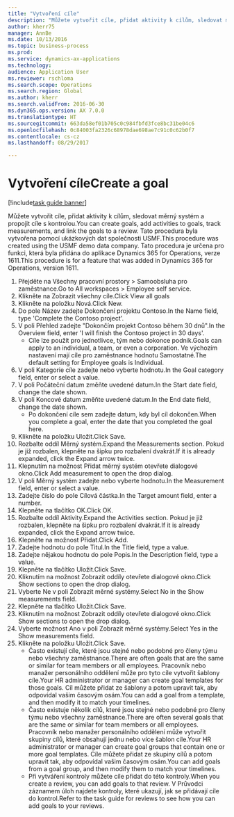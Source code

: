 ```yaml
--- 
title: "Vytvoření cíle"
description: "Můžete vytvořit cíle, přidat aktivity k cílům, sledovat měrný systém a propojit cíle s kontrolou."
author: kherr75
manager: AnnBe
ms.date: 10/13/2016
ms.topic: business-process
ms.prod: 
ms.service: dynamics-ax-applications
ms.technology: 
audience: Application User
ms.reviewer: rschloma
ms.search.scope: Operations
ms.search.region: Global
ms.author: kherr
ms.search.validFrom: 2016-06-30
ms.dyn365.ops.version: AX 7.0.0
ms.translationtype: HT
ms.sourcegitcommit: 663da58ef01b705c0c984fbfd3fce8bc31be04c6
ms.openlocfilehash: 0c84003fa2326c68978dae698ae7c91c0c62b0f7
ms.contentlocale: cs-cz
ms.lasthandoff: 08/29/2017

---
```

# <a name="create-a-goal"></a><span data-ttu-id="44903-103">Vytvoření cíle</span><span class="sxs-lookup"><span data-stu-id="44903-103">Create a goal</span></span>

[!include[task guide banner](../../includes/task-guide-banner.md)]

<span data-ttu-id="44903-104">Můžete vytvořit cíle, přidat aktivity k cílům, sledovat měrný systém a propojit cíle s kontrolou.</span><span class="sxs-lookup"><span data-stu-id="44903-104">You can create goals, add activities to goals, track measurements, and link the goals to a review.</span></span> <span data-ttu-id="44903-105">Tato procedura byla vytvořena pomocí ukázkových dat společnosti USMF.</span><span class="sxs-lookup"><span data-stu-id="44903-105">This procedure was created using the USMF demo data company.</span></span> <span data-ttu-id="44903-106">Tato procedura je určena pro funkci, která byla přidána do aplikace Dynamics 365 for Operations, verze 1611.</span><span class="sxs-lookup"><span data-stu-id="44903-106">This procedure is for a feature that was added in Dynamics 365 for Operations, version 1611.</span></span>

1. <span data-ttu-id="44903-107">Přejděte na Všechny pracovní prostory > Samoobsluha pro zaměstnance.</span><span class="sxs-lookup"><span data-stu-id="44903-107">Go to All workspaces > Employee self service.</span></span>
2. <span data-ttu-id="44903-108">Klikněte na Zobrazit všechny cíle.</span><span class="sxs-lookup"><span data-stu-id="44903-108">Click View all goals</span></span>
3. <span data-ttu-id="44903-109">Klikněte na položku Nová.</span><span class="sxs-lookup"><span data-stu-id="44903-109">Click New.</span></span>
4. <span data-ttu-id="44903-110">Do pole Název zadejte Dokončení projektu Contoso.</span><span class="sxs-lookup"><span data-stu-id="44903-110">In the Name field, type 'Complete the Contoso project'.</span></span>
5. <span data-ttu-id="44903-111">V poli Přehled zadejte "Dokončím projekt Contoso během 30 dnů".</span><span class="sxs-lookup"><span data-stu-id="44903-111">In the Overview field, enter 'I will finish the Contoso project in 30 days'.</span></span>
    * <span data-ttu-id="44903-112">Cíle lze použít pro jednotlivce, tým nebo dokonce podnik.</span><span class="sxs-lookup"><span data-stu-id="44903-112">Goals can apply to an individual, a team, or even a corporation.</span></span> <span data-ttu-id="44903-113">Ve výchozím nastavení mají cíle pro zaměstnance hodnotu Samostatné.</span><span class="sxs-lookup"><span data-stu-id="44903-113">The default setting for Employee goals is Individual.</span></span>  
6. <span data-ttu-id="44903-114">V poli Kategorie cíle zadejte nebo vyberte hodnotu.</span><span class="sxs-lookup"><span data-stu-id="44903-114">In the Goal category field, enter or select a value.</span></span>
7. <span data-ttu-id="44903-115">V poli Počáteční datum změňte uvedené datum.</span><span class="sxs-lookup"><span data-stu-id="44903-115">In the Start date field, change the date shown.</span></span>
8. <span data-ttu-id="44903-116">V poli Koncové datum změňte uvedené datum.</span><span class="sxs-lookup"><span data-stu-id="44903-116">In the End date field, change the date shown.</span></span>
    * <span data-ttu-id="44903-117">Po dokončení cíle sem zadejte datum, kdy byl cíl dokončen.</span><span class="sxs-lookup"><span data-stu-id="44903-117">When you complete a goal, enter the date that you completed the goal here.</span></span>  
9. <span data-ttu-id="44903-118">Klikněte na položku Uložit.</span><span class="sxs-lookup"><span data-stu-id="44903-118">Click Save.</span></span>
10. <span data-ttu-id="44903-119">Rozbalte oddíl Měrný systém.</span><span class="sxs-lookup"><span data-stu-id="44903-119">Expand the Measurements section.</span></span> <span data-ttu-id="44903-120">Pokud je již rozbalen, klepněte na šipku pro rozbalení dvakrát.</span><span class="sxs-lookup"><span data-stu-id="44903-120">If it is already expanded, click the Expand arrow twice.</span></span>
11. <span data-ttu-id="44903-121">Klepnutím na možnost Přidat měrný systém otevřete dialogové okno.</span><span class="sxs-lookup"><span data-stu-id="44903-121">Click Add measurement to open the drop dialog.</span></span>
12. <span data-ttu-id="44903-122">V poli Měrný systém zadejte nebo vyberte hodnotu.</span><span class="sxs-lookup"><span data-stu-id="44903-122">In the Measurement field, enter or select a value.</span></span>
13. <span data-ttu-id="44903-123">Zadejte číslo do pole Cílová částka.</span><span class="sxs-lookup"><span data-stu-id="44903-123">In the Target amount field, enter a number.</span></span>
14. <span data-ttu-id="44903-124">Klepněte na tlačítko OK.</span><span class="sxs-lookup"><span data-stu-id="44903-124">Click OK.</span></span>
15. <span data-ttu-id="44903-125">Rozbalte oddíl Aktivity.</span><span class="sxs-lookup"><span data-stu-id="44903-125">Expand the Activities section.</span></span> <span data-ttu-id="44903-126">Pokud je již rozbalen, klepněte na šipku pro rozbalení dvakrát.</span><span class="sxs-lookup"><span data-stu-id="44903-126">If it is already expanded, click the Expand arrow twice.</span></span>
16. <span data-ttu-id="44903-127">Klepněte na možnost Přidat.</span><span class="sxs-lookup"><span data-stu-id="44903-127">Click Add.</span></span>
17. <span data-ttu-id="44903-128">Zadejte hodnotu do pole Titul.</span><span class="sxs-lookup"><span data-stu-id="44903-128">In the Title field, type a value.</span></span>
18. <span data-ttu-id="44903-129">Zadejte nějakou hodnotu do pole Popis.</span><span class="sxs-lookup"><span data-stu-id="44903-129">In the Description field, type a value.</span></span>
19. <span data-ttu-id="44903-130">Klepněte na tlačítko Uložit.</span><span class="sxs-lookup"><span data-stu-id="44903-130">Click Save.</span></span>
20. <span data-ttu-id="44903-131">Kliknutím na možnost Zobrazit oddíly otevřete dialogové okno.</span><span class="sxs-lookup"><span data-stu-id="44903-131">Click Show sections to open the drop dialog.</span></span>
21. <span data-ttu-id="44903-132">Vyberte Ne v poli Zobrazit měrné systémy.</span><span class="sxs-lookup"><span data-stu-id="44903-132">Select No in the Show measurements field.</span></span>
22. <span data-ttu-id="44903-133">Klepněte na tlačítko Uložit.</span><span class="sxs-lookup"><span data-stu-id="44903-133">Click Save.</span></span>
23. <span data-ttu-id="44903-134">Kliknutím na možnost Zobrazit oddíly otevřete dialogové okno.</span><span class="sxs-lookup"><span data-stu-id="44903-134">Click Show sections to open the drop dialog.</span></span>
24. <span data-ttu-id="44903-135">Vyberte možnost Ano v poli Zobrazit měrné systémy.</span><span class="sxs-lookup"><span data-stu-id="44903-135">Select Yes in the Show measurements field.</span></span>
25. <span data-ttu-id="44903-136">Klikněte na položku Uložit.</span><span class="sxs-lookup"><span data-stu-id="44903-136">Click Save.</span></span>
    * <span data-ttu-id="44903-137">Často existují cíle, které jsou stejné nebo podobné pro členy týmu nebo všechny zaměstnance.</span><span class="sxs-lookup"><span data-stu-id="44903-137">There are often goals that are the same or similar for team members or all employees.</span></span>     <span data-ttu-id="44903-138">Pracovník nebo manažer personálního oddělení může pro tyto cíle vytvořit šablony cíle.</span><span class="sxs-lookup"><span data-stu-id="44903-138">Your HR administrator or manager can create goal templates for those goals.</span></span> <span data-ttu-id="44903-139">Cíl můžete přidat ze šablony a potom upravit tak, aby odpovídal vašim časovým osám.</span><span class="sxs-lookup"><span data-stu-id="44903-139">You can add a goal from a template, and then modify it to match your timelines.</span></span>  
    * <span data-ttu-id="44903-140">Často existuje několik cílů, které jsou stejné nebo podobné pro členy týmu nebo všechny zaměstnance.</span><span class="sxs-lookup"><span data-stu-id="44903-140">There are often several goals that are the same or similar for team members or all employees.</span></span>     <span data-ttu-id="44903-141">Pracovník nebo manažer personálního oddělení může vytvořit skupiny cílů, které obsahují jednu nebo více šablon cíle.</span><span class="sxs-lookup"><span data-stu-id="44903-141">Your HR administrator or manager can create goal groups that contain one or more goal templates.</span></span> <span data-ttu-id="44903-142">Cíle můžete přidat ze skupiny cílů a potom upravit tak, aby odpovídal vašim časovým osám.</span><span class="sxs-lookup"><span data-stu-id="44903-142">You can add goals from a goal group, and then modify them to match your timelines.</span></span>  
    * <span data-ttu-id="44903-143">Při vytváření kontroly můžete cíle přidat do této kontroly.</span><span class="sxs-lookup"><span data-stu-id="44903-143">When you create a review, you can add goals to that review.</span></span> <span data-ttu-id="44903-144">V Průvodci záznamem úloh najdete kontroly, které ukazují, jak se přidávají cíle do kontrol.</span><span class="sxs-lookup"><span data-stu-id="44903-144">Refer to the task guide for reviews to see how you can add goals to your reviews.</span></span>  


